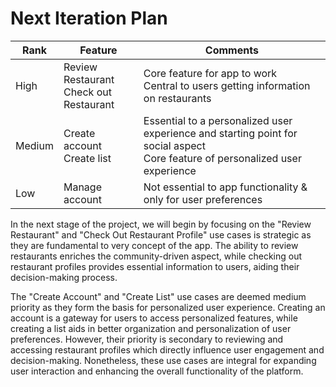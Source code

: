 # Next Iteration Plan

| Rank   | Feature                                           | Comments                                                                                                                            |
|--------|---------------------------------------------------|-------------------------------------------------------------------------------------------------------------------------------------|
| High   | Review Restaurant <br/> Check out Restaurant      | Core feature for app to work <br/> Central to users getting information on restaurants <br/>                                        |
| Medium | Create account <br/> Create list                  | Essential to a personalized user experience and starting point for social aspect <br/> Core feature of personalized user experience |
| Low    | Manage account | Not essential to app functionality & only for user preferences                                                                      |

In the next stage of the project, we will begin by focusing on the "Review Restaurant" and 
"Check Out Restaurant Profile" use cases is strategic as they are fundamental to very 
concept of the app. The ability to review restaurants enriches the community-driven 
aspect, while checking out restaurant profiles provides essential information to 
users, aiding their decision-making process. 

The "Create Account" and "Create List" use cases are deemed 
medium priority as they form the basis for personalized user experience. 
Creating an account is a gateway for users to access personalized features, 
while creating a list aids in better organization and personalization of user 
preferences. However, their priority is secondary to reviewing and accessing 
restaurant profiles which directly influence user engagement and decision-making.
Nonetheless, these use cases are integral for expanding user interaction and
enhancing the overall functionality of the platform.

